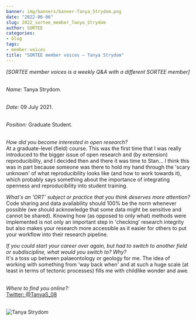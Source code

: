 ```yaml
---
banner: img/banners/banner-Tanya_Strydom.png
date: "2022-06-06"
slug: 2022_sortee_member_Tanya_Strydom
author: SORTEE
categories:
- blog
tags:
- member-voices
title: "SORTEE member voices – Tanya Strydom" 
---
```



*[SORTEE member voices is a weekly Q&A with a different SORTEE member]*   
&nbsp;
&nbsp;

   _Name:_ Tanya Strydom.   
&nbsp;

   _Date:_ 09 July 2021.   
&nbsp;

   _Position:_ Graduate Student.   
&nbsp;
&nbsp;

_How did you become interested in open research?_   
At a graduate-level (field) course. This was the first time that I was really introduced to the bigger issue of open research and (by extension) reproducibility, and I decided then and there it was time to Stan... I think this was in part because someone was there to hold my hand through the 'scary unknown' of what reproducibility looks like (and how to work towards it), which probably says something about the importance of integrating openness and reproducibility into student training. 
&nbsp;
&nbsp;

_What's an 'ORT' subject or practice that you think deserves more attention?_   
Code sharing and data availability should 100% be the norm whenever possible (we should acknowledge that some data might be sensitive and cannot be shared). Knowing how (as opposed to only what) methods were implemented is not only an important step in 'checking' research integrity but also makes your research more accessible as it easier for others to put your workflow into their research pipeline.
&nbsp;
&nbsp;

_If you could start your career over again, but had to switch to another field or subdiscipline, what would you switch to? Why?_   
It's a toss up between palaeontology or geology for me. The idea of working with something from 'way back when' and at such a huge scale (at least in terms of tectonic processes) fills me with childlike wonder and awe.
&nbsp;
&nbsp;

_Where to find you online?:_   
[Twitter: @TanyaS_08](https://twitter.com/TanyaS_08)   
&nbsp;
&nbsp;


![Tanya Strydom](/blog/images/Tanya_Strydom.png)    
&nbsp;